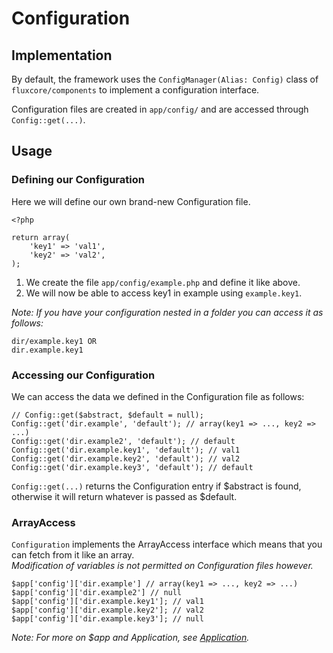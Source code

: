 Configuration
=

Implementation
-

By default, the framework uses the `ConfigManager(Alias: Config)` class of `fluxcore/components` to
implement a configuration interface.

Configuration files are created in `app/config/` and are accessed through `Config::get(...)`.

Usage
-

### Defining our Configuration

Here we will define our own brand-new Configuration file.

	<?php

	return array(
		'key1' => 'val1',
		'key2' => 'val2',
	);

 1. We create the file `app/config/example.php` and define it like above.
 2. We will now be able to access key1 in example using `example.key1`.

_Note: If you have your configuration nested in a folder you can access it as follows:_

	dir/example.key1 OR
	dir.example.key1

### Accessing our Configuration

We can access the data we defined in the Configuration file as follows:

	// Config::get($abstract, $default = null);
	Config::get('dir.example', 'default'); // array(key1 => ..., key2 => ...)
	Config::get('dir.example2', 'default'); // default
	Config::get('dir.example.key1', 'default'); // val1
	Config::get('dir.example.key2', 'default'); // val2
	Config::get('dir.example.key3', 'default'); // default

`Config::get(...)` returns the Configuration entry if $abstract is found, otherwise it will
return whatever is passed as $default.

### ArrayAccess

`Configuration` implements the ArrayAccess interface which means that you can fetch from it
like an array.  
_Modification of variables is not permitted on Configuration files however._

	$app['config']['dir.example'] // array(key1 => ..., key2 => ...)
	$app['config']['dir.example2'] // null
	$app['config']['dir.example.key1']; // val1
	$app['config']['dir.example.key2']; // val2
	$app['config']['dir.example.key3']; // null

_Note: For more on $app and Application, see [Application](#/docs/application)._